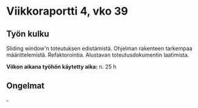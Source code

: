 # Viikkoraportti 4, vko 39

## Työn kulku

Sliding window'n toteutuksen edistämistä. Ohjelman rakenteen tarkempaa määrittelemistä. Refaktorointia. Alustavan toteutusdokumentin laatimista.

**Viikon aikana työhön käytetty aika:** n. 25 h


## **Ongelmat**

\-
